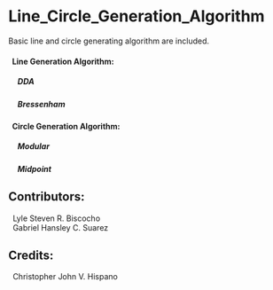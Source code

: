 # Line_Circle_Generation_Algorithm  
Basic line and circle generating algorithm are included.  
#### &nbsp;&nbsp;Line Generation Algorithm:  
##### &nbsp;&nbsp;&nbsp;&nbsp;&nbsp;DDA  
##### &nbsp;&nbsp;&nbsp;&nbsp;&nbsp;Bressenham  
#### &nbsp;&nbsp;Circle Generation Algorithm:  
##### &nbsp;&nbsp;&nbsp;&nbsp;&nbsp;Modular  
##### &nbsp;&nbsp;&nbsp;&nbsp;&nbsp;Midpoint  
  
  
## Contributors:  
&nbsp;&nbsp;Lyle Steven R. Biscocho  
&nbsp;&nbsp;Gabriel Hansley C. Suarez  
  
## Credits:  
&nbsp;&nbsp;Christopher John V. Hispano
